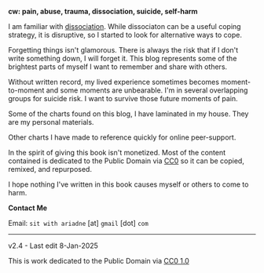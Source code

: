 ﻿**cw: pain, abuse, trauma, dissociation, suicide, self-harm**

I am familiar with [dissociation](https://www.isst-d.org/resources/dissociation-faqs/). While dissociaton can be a useful coping strategy, it is disruptive, so I started to look for alternative ways to cope.

Forgetting things isn't glamorous. There is always the risk that if I don't write something down, I will forget it. This blog represents some of the brightest parts of myself I want to remember and share with others.

Without written record, my lived experience sometimes becomes moment-to-moment and some moments are unbearable. I'm in several overlapping groups for suicide risk. I want to survive those future moments of pain. 

Some of the charts found on this blog, I have laminated in my house. They are my personal materials.

Other charts I have made to reference quickly for online peer-support.

In the spirit of giving this book isn't monetized. Most of the content contained is dedicated to the Public Domain via [CC0](https://creativecommons.org/licenses/by/4.0/) so it can be copied, remixed, and repurposed.

I hope nothing I've written in this book causes myself or others to come to harm.

**Contact Me**

Email: `sit with ariadne` [at] `gmail` [dot] `com`

-----

v2.4 - Last edit 8-Jan-2025

This is work dedicated to the Public Domain via [CC0 1.0](https://creativecommons.org/publicdomain/zero/1.0/)


